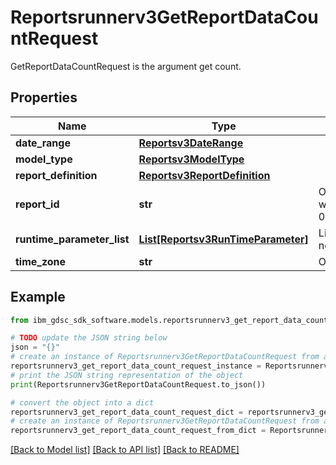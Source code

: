 # Reportsrunnerv3GetReportDataCountRequest

GetReportDataCountRequest is the argument get count.

## Properties

Name | Type | Description | Notes
------------ | ------------- | ------------- | -------------
**date_range** | [**Reportsv3DateRange**](Reportsv3DateRange.md) |  | [optional] 
**model_type** | [**Reportsv3ModelType**](Reportsv3ModelType.md) |  | [optional] 
**report_definition** | [**Reportsv3ReportDefinition**](Reportsv3ReportDefinition.md) |  | [optional] 
**report_id** | **str** | Optional: the ID of the Report we wish to run (e.g. 000000000000000000000905). | [optional] 
**runtime_parameter_list** | [**List[Reportsv3RunTimeParameter]**](Reportsv3RunTimeParameter.md) | List of runtime parameter if needed. | [optional] 
**time_zone** | **str** | Optional: time zone. | [optional] 

## Example

```python
from ibm_gdsc_sdk_software.models.reportsrunnerv3_get_report_data_count_request import Reportsrunnerv3GetReportDataCountRequest

# TODO update the JSON string below
json = "{}"
# create an instance of Reportsrunnerv3GetReportDataCountRequest from a JSON string
reportsrunnerv3_get_report_data_count_request_instance = Reportsrunnerv3GetReportDataCountRequest.from_json(json)
# print the JSON string representation of the object
print(Reportsrunnerv3GetReportDataCountRequest.to_json())

# convert the object into a dict
reportsrunnerv3_get_report_data_count_request_dict = reportsrunnerv3_get_report_data_count_request_instance.to_dict()
# create an instance of Reportsrunnerv3GetReportDataCountRequest from a dict
reportsrunnerv3_get_report_data_count_request_from_dict = Reportsrunnerv3GetReportDataCountRequest.from_dict(reportsrunnerv3_get_report_data_count_request_dict)
```
[[Back to Model list]](../README.md#documentation-for-models) [[Back to API list]](../README.md#documentation-for-api-endpoints) [[Back to README]](../README.md)


